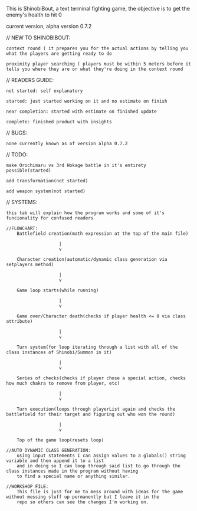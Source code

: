 This is ShinobiBout, a text terminal fighting game,
the objective is to get the enemy's health to hit 0 

current version, alpha version 0.7.2 


//
NEW TO SHINOBIBOUT:
    
    context round ( it prepares you for the actual actions by telling you what the players are getting ready to do
    
    proximity player searching ( players must be within 5 meters before it tells you where they are or what they're doing in the context round

//
READERS GUIDE:
 
    not started: self explanatory
    
    started: just started working on it and no estimate on finish
    
    near completion: started with estimate on finished update
    
    complete: finished product with insights

//
BUGS:

    none currently known as of version alpha 0.7.2

//
TODO:

    make Orochimaru vs 3rd Hokage battle in it's entirety possible(started)

    add transformation(not started)

    add weapon system(not started)

//
SYSTEMS:

    this tab will explain how the program works and some of it's funcionality for confused readers
    
    //FLOWCHART:
        Battlefield creation(math expression at the top of the main file)

                        |
                        v

        Character creation(automatic/dynamic class generation via setplayers method)

                        |
                        v

        Game loop starts(while running)

                        |
                        v

        Game over/Character death(checks if player health <= 0 via class attribute)

                        |
                        v

        Turn system(for loop iterating through a list with all of the class instances of Shinobi/Summon in it)

                        |
                        v

        Series of checks(checks if player chose a special action, checks how much chakra to remove from player, etc)

                        |
                        v

        Turn execution(loops through playerList again and checks the battlefield for their target and figuring out who won the round)

                        |
                        v        
        
        Top of the game loop(resets loop)
        
    //AUTO DYNAMIC CLASS GENERATION:
        using input statements I can assign values to a globals() string variable and then append it to a list
        and in doing so I can loop through said list to go through the class instances made in the program without having
        to find a special name or anything similar.

    //WORKSHOP FILE:
        This file is just for me to mess around with ideas for the game without messing stuff up permanently but I leave it in the
        repo so others can see the changes I'm working on.